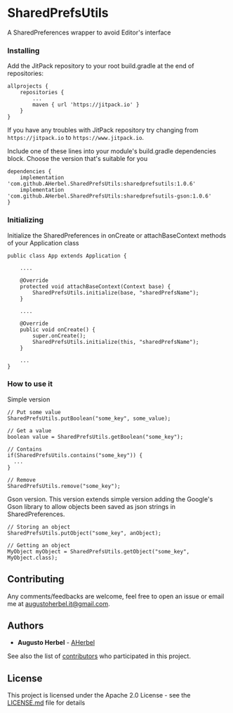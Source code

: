# SharedPrefsUtils
A SharedPreferences wrapper to avoid Editor's interface

### Installing

Add the JitPack repository to your root build.gradle at the end of repositories:

```
allprojects {
    repositories {
        ...
        maven { url 'https://jitpack.io' }
    }
}
```
If you have any troubles with JitPack repository try changing from ```https://jitpack.io``` to ```https://www.jitpack.io```.

Include one of these lines into your module's build.gradle dependencies block. Choose the version that's suitable for you

```
dependencies {
    implementation 'com.github.AHerbel.SharedPrefsUtils:sharedprefsutils:1.0.6'
    implementation 'com.github.AHerbel.SharedPrefsUtils:sharedprefsutils-gson:1.0.6'
}
```

### Initializing

Initialize the SharedPreferences in onCreate or attachBaseContext methods of your Application class
```
public class App extends Application {

    ....
    
    @Override
    protected void attachBaseContext(Context base) {
        SharedPrefsUtils.initialize(base, "sharedPrefsName");
    }
    
    ....

    @Override
    public void onCreate() {
        super.onCreate();
        SharedPrefsUtils.initialize(this, "sharedPrefsName");
    }

    ...
}

```

### How to use it

Simple version

```
// Put some value
SharedPrefsUtils.putBoolean("some_key", some_value);

// Get a value
boolean value = SharedPrefsUtils.getBoolean("some_key");

// Contains
if(SharedPrefsUtils.contains("some_key")) {
  ...
}

// Remove
SharedPrefsUtils.remove("some_key");
```

Gson version.
This version extends simple version adding the Google's Gson library to allow objects been saved as json strings in SharedPreferences.

```
// Storing an object
SharedPrefsUtils.putObject("some_key", anObject);

// Getting an object
MyObject myObject = SharedPrefsUtils.getObject("some_key", MyObject.class);
```

## Contributing

Any comments/feedbacks are welcome, feel free to open an issue or email me at [augustoherbel.it@gmail.com](augustoherbel.it@gmail.com).

## Authors

* **Augusto Herbel** - [AHerbel](https://github.com/AHerbel)

See also the list of [contributors](https://github.com/AHerbel/SharedPrefsUtils/contributors) who participated in this project.

## License

This project is licensed under the Apache 2.0 License - see the [LICENSE.md](LICENSE.md) file for details
